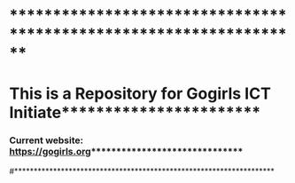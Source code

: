 # ******************************************************************
# This is a Repository for Gogirls ICT Initiate***********************
### Current website: https://gogirls.org******************************
#*******************************************************************